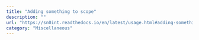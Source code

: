 ```yaml
---
title: "Adding something to scope"
description: ""
url: "https://sn0int.readthedocs.io/en/latest/usage.html#adding-something-to-scope"
category: "Miscellaneous"
---
```

